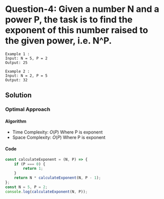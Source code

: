 # Question-4: Given a number N and a power P, the task is to find the exponent of this number raised to the given power, i.e. N^P.


```
Example 1 : 
Input: N = 5, P = 2
Output: 25

Example 2 :
Input: N = 2, P = 5
Output: 32
```


## Solution


### Optimal Approach


#### Algorithm


- Time Complexity: $O(P)$ Where P is exponent
- Space Complexity: $O(P)$ Where P is exponent


#### Code


```javascript
const calculateExponent = (N, P) => {
    if (P === 0) {
        return 1;
    }
    return N * calculateExponent(N, P - 1);
};
const N = 5, P = 2;
console.log(calculateExponent(N, P));
```